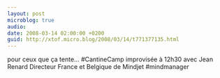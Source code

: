 ```yaml
---
layout: post
microblog: true
audio: 
date: 2008-03-14 02:00:00 +0200
guid: http://xtof.micro.blog/2008/03/14/t771377135.html
---
```

pour ceux que ça tente... #CantineCamp improvisée à 12h30 avec Jean Renard Directeur France et Belgique de Mindjet #mindmanager
